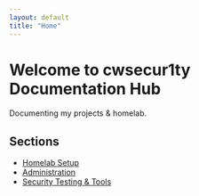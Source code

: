 ```yaml
---
layout: default
title: "Home"
---
```


# Welcome to cwsecur1ty Documentation Hub
Documenting my projects & homelab.

## Sections
- [Homelab Setup](homelab.md)
- [Administration](administration.md)
- [Security Testing & Tools](security.md)
